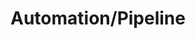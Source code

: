 ---
# An instance of the Featurette widget.
# Documentation: https://wowchemy.com/docs/page-builder/
widget: featurette

# This file represents a page section.
headless: true

# Order that this section appears on the page.
weight: 30

title: Automation/Pipeline
subtitle:

# Showcase personal skills or business features.
# - Add/remove as many `feature` blocks below as you like.
# - For available icons, see: https://wowchemy.com/docs/page-builder/#icons

feature:
- name: Github actions
  icon: github-actions
  icon_pack: custom
  description: ⭐⭐⭐⭐⭐

- name: Gitlab pipelines
  icon: gitlab
  icon_pack: custom
  description: ⭐⭐⭐

- name: AWS Codepipeline
  icon: aws/codepipeline
  icon_pack: custom
  description: ⭐⭐⭐⭐

- name: Azure Devops
  icon: azure/azure-devops
  icon_pack: custom
  description: ⭐⭐⭐⭐

- name: Jenkins
  icon: jenkins
  icon_pack: custom
  description: ⭐

- name: Ansible
  icon: ansible
  icon_pack: custom
  description: ⭐
---
